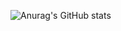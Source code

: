 ![Anurag's GitHub stats](https://github-readme-stats.vercel.app/api0PkCk0=anuraghazra&theme=dark&show_icons=true)
